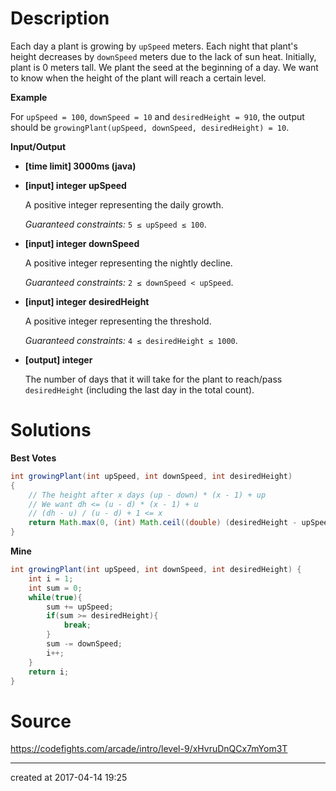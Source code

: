 # Description

Each day a plant is growing by `upSpeed` meters. Each night that plant's height decreases by `downSpeed` meters due to the lack of sun heat. Initially, plant is 0 meters tall. We plant the seed at the beginning of a day. We want to know when the height of the plant will reach a certain level.

**Example**

For `upSpeed = 100`, `downSpeed = 10` and `desiredHeight = 910`, the output should be
`growingPlant(upSpeed, downSpeed, desiredHeight) = 10`.

**Input/Output**

- **[time limit] 3000ms (java)**


- **[input] integer upSpeed**

  A positive integer representing the daily growth.

  *Guaranteed constraints:*
  `5 ≤ upSpeed ≤ 100`.

- **[input] integer downSpeed**

  A positive integer representing the nightly decline.

  *Guaranteed constraints:*
  `2 ≤ downSpeed < upSpeed`.

- **[input] integer desiredHeight**

  A positive integer representing the threshold.

  *Guaranteed constraints:*
  `4 ≤ desiredHeight ≤ 1000`.

- **[output] integer**

  The number of days that it will take for the plant to reach/pass `desiredHeight` (including the last day in the total count).

# Solutions

**Best Votes**

``` java
int growingPlant(int upSpeed, int downSpeed, int desiredHeight)
{
    // The height after x days (up - down) * (x - 1) + up
    // We want dh <= (u - d) * (x - 1) + u
    // (dh - u) / (u - d) + 1 <= x
    return Math.max(0, (int) Math.ceil((double) (desiredHeight - upSpeed) / (upSpeed - downSpeed))) + 1;
}
```

**Mine**

``` java
int growingPlant(int upSpeed, int downSpeed, int desiredHeight) {
    int i = 1;
    int sum = 0;
    while(true){
        sum += upSpeed;
        if(sum >= desiredHeight){
            break;
        }
        sum -= downSpeed;
        i++;
    }
    return i;
}
```

# Source

https://codefights.com/arcade/intro/level-9/xHvruDnQCx7mYom3T

---

created at 2017-04-14 19:25